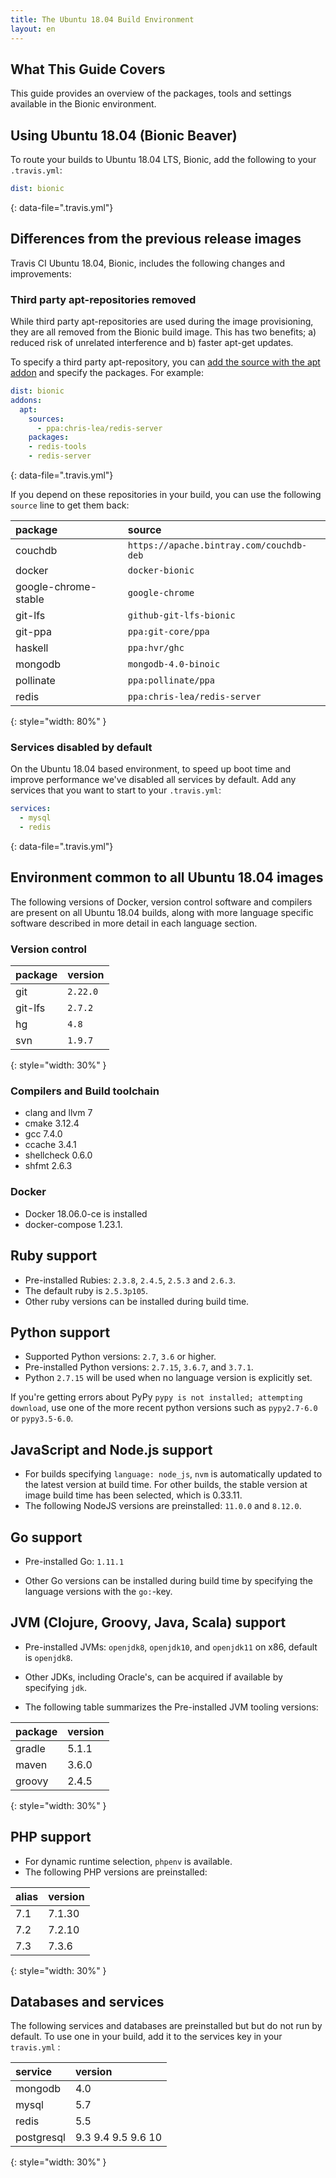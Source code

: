 ```yaml
---
title: The Ubuntu 18.04 Build Environment
layout: en
---
```


## What This Guide Covers

This guide provides an overview of the packages, tools and settings available in the Bionic environment.

## Using Ubuntu 18.04 (Bionic Beaver)

To route your builds to Ubuntu 18.04 LTS, Bionic, add the following to your `.travis.yml`:

```yaml
dist: bionic
```
{: data-file=".travis.yml"}


## Differences from the previous release images

Travis CI Ubuntu 18.04, Bionic, includes the following changes and improvements:

### Third party apt-repositories removed

While third party apt-repositories are used during the image provisioning, they are all removed from the Bionic build image. This has two benefits; a) reduced risk of unrelated interference and b) faster apt-get updates.

To specify a third party apt-repository, you can [add the source with the apt addon](/user/installing-dependencies/#adding-apt-sources) and specify the packages. For example:

```yaml
dist: bionic
addons:
  apt:
    sources:
      - ppa:chris-lea/redis-server
    packages:
    - redis-tools
    - redis-server
```
{: data-file=".travis.yml"}

If you depend on these repositories in your build, you can use the following `source` line to get them back:

| package              | source                       |
|:---------------------|:-----------------------------|
| couchdb              | `https://apache.bintray.com/couchdb-deb`         |
| docker               | `docker-bionic`              |
| google-chrome-stable | `google-chrome`              |
| git-lfs              | `github-git-lfs-bionic`      |
| git-ppa              | `ppa:git-core/ppa`           |
| haskell              | `ppa:hvr/ghc`                |
| mongodb              | `mongodb-4.0-binoic`         |
| pollinate            | `ppa:pollinate/ppa`          |
| redis                | `ppa:chris-lea/redis-server` |
{: style="width: 80%" }

### Services disabled by default

On the Ubuntu 18.04 based environment, to speed up boot time and improve performance we've disabled all services by default.
Add any services that you want to start to your `.travis.yml`:


```yaml
services:
  - mysql
  - redis
```
{: data-file=".travis.yml"}

## Environment common to all Ubuntu 18.04 images

The following versions of Docker, version control software and compilers are present on all Ubuntu 18.04 builds, along with more language specific software described in more detail in each language section.


### Version control

| package | version  |
|:--------|:---------|
| git     | `2.22.0` |
| git-lfs | `2.7.2`  |
| hg      | `4.8`    |
| svn     | `1.9.7`  |
{: style="width: 30%" }

### Compilers and Build toolchain

* clang and llvm 7
* cmake 3.12.4
* gcc 7.4.0
* ccache 3.4.1
* shellcheck 0.6.0
* shfmt 2.6.3

### Docker

* Docker 18.06.0-ce is installed
* docker-compose 1.23.1.

## Ruby support

* Pre-installed Rubies: `2.3.8`, `2.4.5`, `2.5.3` and `2.6.3`.
* The default ruby is `2.5.3p105`.
* Other ruby versions can be installed during build time.

## Python support

* Supported Python versions: `2.7`, `3.6` or higher.
* Pre-installed Python versions: `2.7.15`, `3.6.7`, and `3.7.1`.
* Python `2.7.15` will be used when no language version is explicitly set.

If you're getting errors about PyPy `pypy is not installed; attempting download`, use one of the more recent python versions such as `pypy2.7-6.0` or `pypy3.5-6.0`.

## JavaScript and Node.js support

* For builds specifying `language: node_js`, `nvm` is automatically updated to the latest version at build time. For other builds, the stable version at image build time has been selected, which is 0.33.11.
* The following NodeJS versions are preinstalled: `11.0.0` and `8.12.0`.

## Go support

* Pre-installed Go: `1.11.1`

* Other Go versions can be installed during build time by specifying the language versions with the `go:`-key.

## JVM (Clojure, Groovy, Java, Scala) support

* Pre-installed JVMs: `openjdk8`, `openjdk10`, and `openjdk11` on x86, default
is `openjdk8`. 

* Other JDKs, including Oracle's, can be acquired if available by specifying `jdk`.

* The following table summarizes the Pre-installed JVM tooling versions:

| package | version |
|:--------|:--------|
| gradle  | 5.1.1   |
| maven   | 3.6.0   |
| groovy  | 2.4.5   |
{: style="width: 30%" }

## PHP support

* For dynamic runtime selection, `phpenv` is available.
* The following PHP versions are preinstalled:

| alias  | version  |
| :----- | :------- |
| 7.1    | 7.1.30   |
| 7.2    | 7.2.10   |
| 7.3    | 7.3.6    |
{: style="width: 30%" }

## Databases and services

The following services and databases are preinstalled but but do not run by default.
To use one in your build, add it to the services key in your `travis.yml` :

| service    | version        |
|:-----------|:---------------|
| mongodb    | 4.0            |
| mysql      | 5.7            |
| redis      | 5.5            |
| postgresql | 9.3 9.4 9.5 9.6 10 |
{: style="width: 30%" }
